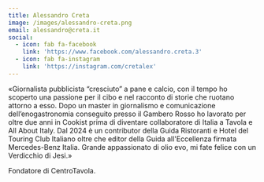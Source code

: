 ```yaml
---
title: Alessandro Creta
image: /images/alessandro-creta.png
email: alessandro@creta.it
social:
  - icon: fab fa-facebook
    link: 'https://www.facebook.com/alessandro.creta.3'
  - icon: fab fa-instagram
    link: 'https://instagram.com/cretalex'
---
```


«Giornalista pubblicista “cresciuto” a pane e calcio, con il tempo ho scoperto una passione per il cibo e nel racconto di storie che ruotano attorno a esso. Dopo un master in giornalismo e comunicazione dell’enogastronomia conseguito presso il Gambero Rosso ho lavorato per oltre due anni in Cookist prima di diventare collaboratore di Italia a Tavola e All About Italy. Dal 2024 è un contributor della Guida Ristoranti e Hotel del Touring Club Italiano oltre che editor della Guida all'Eccellenza firmata Mercedes-Benz Italia. Grande appassionato di olio evo, mi fate felice con un Verdicchio di Jesi.»

Fondatore di CentroTavola.

